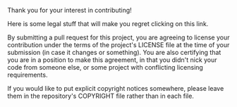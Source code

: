 Thank you for your interest in contributing!

Here is some legal stuff that will make you regret clicking on this link.

By submitting a pull request for this project, you are agreeing to license your contribution under the terms of the project's LICENSE file at the time of your submission (in case it changes or something). You are also certifying that you are in a position to make this agreement, in that you didn't nick your code from someone else, or some project with conflicting licensing requirements.

If you would like to put explicit copyright notices somewhere, please leave them in the repository's COPYRIGHT file rather than in each file.
